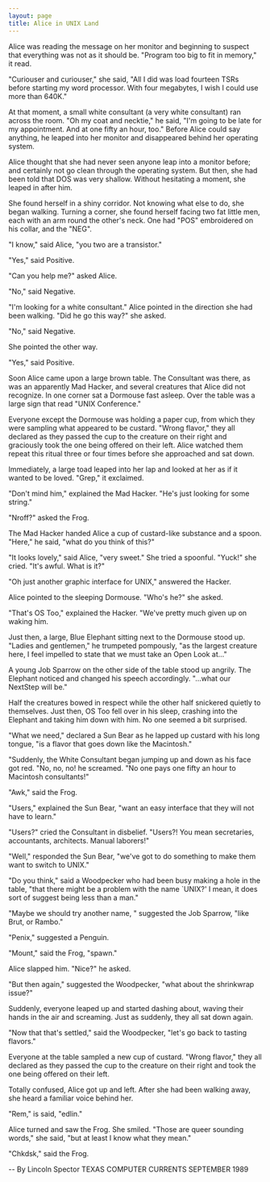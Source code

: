 ```yaml
---
layout: page
title: Alice in UNIX Land
---
```



Alice was reading the message on her monitor and beginning to suspect
that everything was not as it should be. "Program too big to fit in
memory," it read.

"Curiouser and curiouser," she said, "All I did was load
fourteen TSRs before starting my word processor. With four megabytes,
I wish I could use more than 640K."

At that moment, a small white consultant (a very white
consultant) ran across the room. "Oh my coat and necktie," he said,
"I'm going to be late for my appointment. And at one fifty an hour,
too." Before Alice could say anything, he leaped into her monitor and
disappeared behind her operating system.

Alice thought that she had never seen anyone leap into a monitor
before; and certainly not go clean through the operating system. But
then, she had been told that DOS was very shallow. Without hesitating
a moment, she leaped in after him.

She found herself in a shiny corridor. Not knowing what else to
do, she began walking. Turning a corner, she found herself facing two
fat little men, each with an arm round the other's neck. One had "POS"
embroidered on his collar, and the "NEG".

"I know," said Alice, "you two are a transistor."

"Yes," said Positive.

"Can you help me?" asked Alice.

"No," said Negative.

"I'm looking for a white consultant." Alice pointed in the
direction she had been walking. "Did he go this way?" she asked.

"No," said Negative.

She pointed the other way.

"Yes," said Positive.

Soon Alice came upon a large brown table. The Consultant was
there, as was an apparently Mad Hacker, and several creatures that
Alice did not recognize. In one corner sat a Dormouse fast asleep.
Over the table was a large sign that read "UNIX Conference."

Everyone except the Dormouse was holding a paper cup, from which 
they were sampling what appeared to be custard. "Wrong flavor," they 
all declared as they passed the cup to the creature on their right and graciously 
took the one being offered on their left. Alice watched them repeat this ritual 
three or four times before she approached and sat down.

Immediately, a large toad leaped into her lap and looked at her
as if it wanted to be loved. "Grep," it exclaimed.

"Don't mind him," explained the Mad Hacker. "He's just looking
for some string."

"Nroff?" asked the Frog.

The Mad Hacker handed Alice a cup of custard-like substance and
a spoon. "Here," he said, "what do you think of this?"

"It looks lovely," said Alice, "very sweet." She tried a
spoonful. "Yuck!" she cried. "It's awful. What is it?"

"Oh just another graphic interface for UNIX," answered the Hacker.

Alice pointed to the sleeping Dormouse. "Who's he?" she asked.

"That's OS Too," explained the Hacker. "We've pretty much given
up on waking him.

Just then, a large, Blue Elephant sitting next to the Dormouse
stood up. "Ladies and gentlemen," he trumpeted pompously, "as the
largest creature here, I feel impelled to state that we must take an
Open Look at..."

A young Job Sparrow on the other side of the table stood up
angrily. The Elephant noticed and changed his speech
accordingly. "...what our NextStep will be."

Half the creatures bowed in respect while the other half
snickered quietly to themselves. Just then, OS Too fell over in his
sleep, crashing into the Elephant and taking him down with him. No one
seemed a bit surprised.

"What we need," declared a Sun Bear as he lapped up custard with
his long tongue, "is a flavor that goes down like the Macintosh."

"Suddenly, the White Consultant began jumping up and down as his
face got red. "No, no, no! he screamed. "No one pays one fifty an
hour to Macintosh consultants!"

"Awk," said the Frog.

"Users," explained the Sun Bear, "want an easy interface that
they will not have to learn."

"Users?" cried the Consultant in disbelief. "Users?! You mean
secretaries, accountants, architects. Manual laborers!"

"Well," responded the Sun Bear, "we've got to do something to
make them want to switch to UNIX."

"Do you think," said a Woodpecker who had been busy making a
hole in the table, "that there might be a problem with the name `UNIX?'
I mean, it does sort of suggest being less than a man."

"Maybe we should try another name, " suggested the Job Sparrow,
"like Brut, or Rambo."

"Penix," suggested a Penguin.

"Mount," said the Frog, "spawn."

Alice slapped him. "Nice?" he asked.

"But then again," suggested the Woodpecker, "what about the
shrinkwrap issue?"

Suddenly, everyone leaped up and started dashing about, waving
their hands in the air and screaming. Just as suddenly, they all sat
down again.



"Now that that's settled," said the Woodpecker, "let's go back
to tasting flavors."

Everyone at the table sampled a new cup of custard. "Wrong
flavor," they all declared as they passed the cup to the creature on
their right and took the one being offered on their left.

Totally confused, Alice got up and left. After she had been
walking away, she heard a familiar voice behind her.

"Rem," is said, "edlin."

Alice turned and saw the Frog. She smiled. "Those are queer
sounding words," she said, "but at least I know what they mean."

"Chkdsk," said the Frog.

-- By Lincoln Spector TEXAS COMPUTER CURRENTS SEPTEMBER 1989

